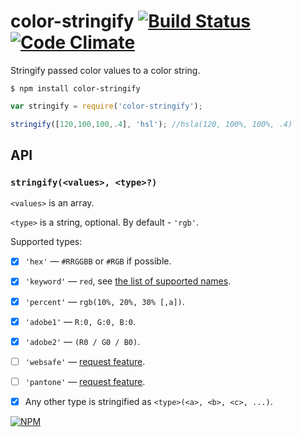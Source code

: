 # color-stringify [![Build Status](https://travis-ci.org/dfcreative/color-stringify.svg?branch=master)](https://travis-ci.org/dfcreative/color-stringify) [![Code Climate](https://codeclimate.com/github/dfcreative/color-stringify/badges/gpa.svg)](https://codeclimate.com/github/dfcreative/color-stringify)

Stringify passed color values to a color string.

`$ npm install color-stringify`

```js
var stringify = require('color-stringify');

stringify([120,100,100,.4], 'hsl'); //hsla(120, 100%, 100%, .4)
```

## API

### `stringify(<values>, <type>?)`

`<values>` is an array.

`<type>` is a string, optional. By default - `'rgb'`.

Supported types:

* [x] `'hex'` — `#RRGGBB` or `#RGB` if possible.
* [x] `'keyword'` — `red`, see [the list of supported names](http://npmjs.org/package/color-name).
* [x] `'percent'` — `rgb(10%, 20%, 30% [,a])`.
* [x] `'adobe1'` — `R:0, G:0, B:0`.
* [x] `'adobe2'` — `(R0 / G0 / B0)`.
* [ ] `'websafe'` — [request feature](/issues).
* [ ] `'pantone'` — [request feature](/issues).
* [x] Any other type is stringified as `<type>(<a>, <b>, <c>, ...)`.


[![NPM](https://nodei.co/npm/color-stringify.png?downloads=true&downloadRank=true&stars=true)](https://nodei.co/npm/color-stringify/)